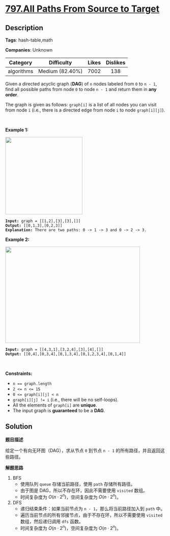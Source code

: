 # [797.All Paths From Source to Target](https://leetcode.com/problems/all-paths-from-source-to-target/description/)

## Description

**Tags**: hash-table,math

**Companies**: Unknown

|  Category  |   Difficulty    | Likes | Dislikes |
| :--------: | :-------------: | :---: | :------: |
| algorithms | Medium (82.40%) | 7002  |   138    |

<p>Given a directed acyclic graph (<strong>DAG</strong>) of <code>n</code> nodes labeled from <code>0</code> to <code>n - 1</code>, find all possible paths from node <code>0</code> to node <code>n - 1</code> and return them in <strong>any order</strong>.</p>
<p>The graph is given as follows: <code>graph[i]</code> is a list of all nodes you can visit from node <code>i</code> (i.e., there is a directed edge from node <code>i</code> to node <code>graph[i][j]</code>).</p>
<p>&nbsp;</p>
<p><strong class="example">Example 1:</strong></p>
<img alt="" src="https://assets.leetcode.com/uploads/2020/09/28/all_1.jpg" style="width: 242px; height: 242px;" />
<pre><code><strong>Input:</strong> graph = [[1,2],[3],[3],[]]
<strong>Output:</strong> [[0,1,3],[0,2,3]]
<strong>Explanation:</strong> There are two paths: 0 -&gt; 1 -&gt; 3 and 0 -&gt; 2 -&gt; 3.</code></pre>
<p><strong class="example">Example 2:</strong></p>
<img alt="" src="https://assets.leetcode.com/uploads/2020/09/28/all_2.jpg" style="width: 423px; height: 301px;" />
<pre><code><strong>Input:</strong> graph = [[4,3,1],[3,2,4],[3],[4],[]]
<strong>Output:</strong> [[0,4],[0,3,4],[0,1,3,4],[0,1,2,3,4],[0,1,4]]</code></pre>
<p>&nbsp;</p>
<p><strong>Constraints:</strong></p>
<ul>
  <li><code>n == graph.length</code></li>
  <li><code>2 &lt;= n &lt;= 15</code></li>
  <li><code>0 &lt;= graph[i][j] &lt; n</code></li>
  <li><code>graph[i][j] != i</code> (i.e., there will be no self-loops).</li>
  <li>All the elements of <code>graph[i]</code> are <strong>unique</strong>.</li>
  <li>The input graph is <strong>guaranteed</strong> to be a <strong>DAG</strong>.</li>
</ul>

## Solution

**题目描述**

给定一个有向无环图（DAG），求从节点 `0` 到节点 `n - 1` 的所有路径，并且返回这些路径。

**解题思路**

1. BFS
   - 使用队列 `queue` 存储当前路径，使用 `path` 存储所有路径。
   - 由于图是 DAG，所以不存在环，因此不需要使用 `visited` 数组。
   - 时间复杂度为 $O(n \cdot 2^n)$，空间复杂度为 $O(n \cdot 2^n)$。
2. DFS
   - 递归结束条件：如果当前节点为 `n - 1`，那么将当前路径加入到 `path` 中。
   - 遍历当前节点的所有邻接节点，由于不存在环，所以不需要使用 `visited` 数组，然后递归调用 `dfs` 函数。
   - 时间复杂度为 $O(n \cdot 2^n)$，空间复杂度为 $O(n \cdot 2^n)$。
